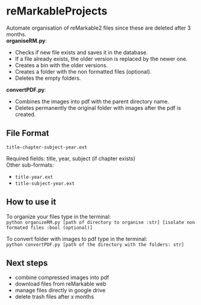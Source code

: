 # reMarkableProjects

Automate organisation of reMarkable2 files since these are deleted after 3 months.  
**organiseRM.py**:
- Checks if new file exists and saves it in the database.
- If a file already exists, the older version is replaced by the newer one.
- Creates a bin with the older versions.
- Creates a folder with the non formatted files (optional).
- Deletes the empty folders.  

**convertPDF.py**:
- Combines the images into pdf with the parent directory name.
- Deletes permanently the original folder with images after the pdf is created.

## File Format

`title-chapter-subject-year.ext`

Required fields: title, year, subject (if chapter exists)  
Other sub-formats:
- `title-year.ext`
- `title-subject-year.ext`

## How to use it
To organize your files type in the terminal:  
`python organizeRM.py [path of directory to organise :str] [isolate non formated files :bool (optional)]`  

To convert folder with images to pdf type in the terminal:  
`python convertPDF.py [path of the directory with the folders: str]`

## Next steps
- combine compressed images into pdf
- download files from reMarkable web
- manage files directly in google drive
- delete trash files after x months

